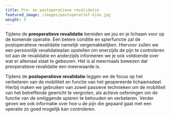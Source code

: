 ```yaml
---
title: Pre- en postoperatieve revalidatie
featured_image: /images/postoperatief-kine.jpg
weight: 3
---
```

Tijdens de **preoperatieve revalidatie** bereiden we jou en je lichaam voor op de komende operatie. Een betere conditie en spierfunctie zal de postoperatieve revalidatie namelijk vergemakkelijken. Hiervoor zullen we een persoonlijk revalidatieplan opstellen om enerzijds de pijn te controleren tot aan de revalidatie en anderzijds informeren we je ook voldoende over wat er allemaal staat te gebeuren. Het is al meermaals bewezen dat preoperatieve revalidatie een meerwaarde is.

Tijdens de **postoperatieve revalidatie** leggen we de focus op het verbeteren van de mobiliteit en functie van het geopereerde lichaamsdeel. Hierbij maken we gebruiken van zowel passieve technieken om de mobiliteit van het betreffende gewricht te vergroten, als actieve oefeningen om de functie van de omliggende spieren te behouden en verbeteren. Verder geven we ook informatie over hoe u de pijn die gepaard gaat met een operatie zo goed mogelijk kan controleren.
